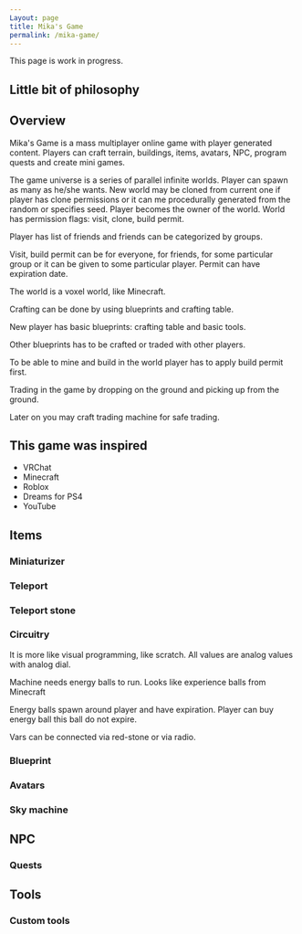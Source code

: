 ```yaml
---
Layout: page
title: Mika's Game
permalink: /mika-game/
---
```


This page is work in progress.

## Little bit of philosophy

## Overview

Mika's Game is a mass multiplayer online game with player generated content. Players can craft terrain, buildings, items, avatars, NPC, program quests and create mini games.

The game universe is a series of parallel infinite worlds. Player can spawn as many as he/she wants. New world may be cloned from current one if player has clone permissions or it can me procedurally generated from the random or specifies seed. Player becomes the owner of the world. World has permission flags: visit, clone, build permit.

Player has list of friends and friends can be categorized by groups.

Visit, build permit can be for everyone, for friends, for some particular group or it can be given to some particular player. Permit can have expiration date.

The world is a voxel world, like Minecraft.

Crafting can be done by using blueprints and crafting table.

New player has basic blueprints: crafting table and basic tools.

Other blueprints has to be crafted or traded with other  players.

To be able to mine and build in the world player has to apply build permit first.

Trading in the game by dropping on the ground and picking up from the ground.

Later on you may craft trading machine for safe trading.



## This game was inspired

- VRChat
- Minecraft
- Roblox
- Dreams for PS4
- YouTube

## Items

### Miniaturizer

### Teleport

### Teleport stone

### Circuitry

It is more like visual programming, like scratch. All values are analog values with analog dial.

Machine needs energy balls to run. Looks like experience balls from Minecraft

Energy balls spawn around player and have expiration. Player can buy energy ball this ball do not expire.

Vars can be connected via red-stone or via radio.



### Blueprint

### Avatars

### Sky machine

## NPC

### Quests

## Tools

### Custom tools

### 







